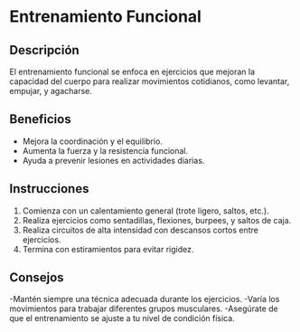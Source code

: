 # Entrenamiento Funcional

## Descripción
El entrenamiento funcional se enfoca en ejercicios que mejoran la capacidad del cuerpo para realizar movimientos cotidianos, como levantar, empujar, y agacharse.

## Beneficios
- Mejora la coordinación y el equilibrio.
- Aumenta la fuerza y la resistencia funcional.
- Ayuda a prevenir lesiones en actividades diarias.

## Instrucciones
1. Comienza con un calentamiento general (trote ligero, saltos, etc.).
2. Realiza ejercicios como sentadillas, flexiones, burpees, y saltos de caja.
3. Realiza circuitos de alta intensidad con descansos cortos entre ejercicios.
4. Termina con estiramientos para evitar rigidez.

## Consejos
-Mantén siempre una técnica adecuada durante los ejercicios.
-Varía los movimientos para trabajar diferentes grupos musculares.
-Asegúrate de que el entrenamiento se ajuste a tu nivel de condición física.